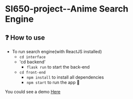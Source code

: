 # SI650-project--Anime Search Engine

## ❓ How to use

- To run search engine(with ReactJS installed)
  - `cd interface`
  - 'cd backend'
    - `flask run` to start the back-end
  - `cd front-end`
    - `npm install` to install all dependencies
    - `npm start` to run the app 🚀

You could see a demo [Here](https://drive.google.com/file/d/1dPeGEyibLY2dUrV5dkMzup8CoegBTVmk/view?usp=drivesdk) 

